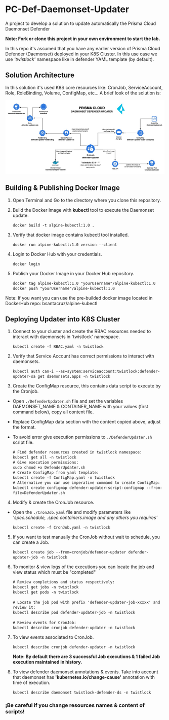 # PC-Def-Daemonset-Updater

A project to develop a solution to update automatically the Prisma Cloud Daemonset Defender

**Note: Fork or clone this project in your own environment to start the lab.**

In this repo it's assumed that you have any earlier version of Prisma Cloud Defender (Daemonset) deployed in your K8S Cluster. In this use case we use _'twistlock'_ namespace like in defender YAML template (by default).

## Solution Architecture

In this solution it's used K8S core resources like: CronJob, ServiceAccount, Role, RoleBinding, Volume, ConfigMap, etc... A brief look of the solution is:

![DefenderUpdater Diagram](./images/Solution'sDiagram.jpg)

## Building & Publishing Docker Image

1. Open Terminal and Go to the directory where you clone this repository.

2. Build the Docker Image with **kubectl** tool to execute the Daemonset update.

   ```
   docker build -t alpine-kubectl:1.0 .
   ```

3. Verify that docker image contains kubectl tool installed.

   ```
   docker run alpine-kubectl:1.0 version --client
   ```

4. Login to Docker Hub with your credentials.

   ```
   docker login
   ```

5. Publish your Docker Image in your Docker Hub repository.

   ```
   docker tag alpine-kubectl:1.0 "yourUsername"/alpine-kubectl:1.0
   docker push "yourUsername"/alpine-kubectl:1.0
   ```

Note: If you want you can use the pre-builded docker image located in DockerHub repo: bsantacruz/alpine-kubectl

## Deploying Updater into K8S Cluster

1. Connect to your cluster and create the RBAC resources needed to interact with daemonsets in 'twistlock' namespace.

   ```
   kubectl create -f RBAC.yaml -n twistlock
   ```

2. Verify that Service Account has correct permissions to interact with daemonsets.

   ```
   kubectl auth can-i --as=system:serviceaccount:twistlock:defender-updater-sa get daemonsets.apps -n twistlock
   ```

3. Create the ConfigMap resource, this contains data script to execute by the Cronjob.

- Open `./DefenderUpdater.sh` file and set the variables DAEMONSET_NAME & CONTAINER_NAME with your values (first command below), copy all content file.
- Replace ConfigMap data section with the content copied above, adjust the format.
- To avoid error give execution permissions to `./DefenderUpdater.sh` script file.

  ```
  # Find defender resources created in twistlock namespace:
  kubectl get all -n twistlock
  # Give execution permissions:
  sudo chmod +x DefenderUpdater.sh
  # Create ConfigMap from yaml template:
  kubectl create -f ConfigMap.yaml -n twistlock
  # Alternative you can use imperative command to create ConfigMap:
  kubectl create configmap defender-updater-script-configmap --from-file=DefenderUpdater.sh
  ```

4. Modify & create the CronJob resource.

- Open the `./CronJob.yaml` file and modify parameters like _'spec.schedule, .spec.containers.image and any others you requires'_

  ```
  kubectl create -f CronJob.yaml -n twistlock
  ```

5. If you want to test manually the CronJob without wait to schedule, you can create a Job.

   ```
   kubectl create job --from=cronjob/defender-updater defender-updater-job -n twistlock
   ```

6. To monitor & view logs of the executions you can locate the job and view status which must be "completed"

   ```
   # Review completions and status respectively:
   kubectl get jobs -n twistlock
   kubectl get pods -n twistlock

   # Locate the job pod with prefix 'defender-updater-job-xxxxx' and review it:
   kubectl describe pod defender-updater-job -n twistlock

   # Review events for CronJob:
   kubectl describe cronjob defender-updater -n twistlock
   ```

7. To view events associated to CronJob.

   ```
   kubectl describe cronjob defender-updater -n twistlock
   ```

   **Note: By default there are 3 successful Job executions & 1 failed Job execution maintained in history.**

8. To view defender daemonset annotations & events. Take into account that daemonset has **'kubernetes.io/change-cause'** annotation with time of execution.

   ```
   kubectl describe daemonset twistlock-defender-ds -n twistlock
   ```

### ¡Be careful if you change resources names & content of scripts!
